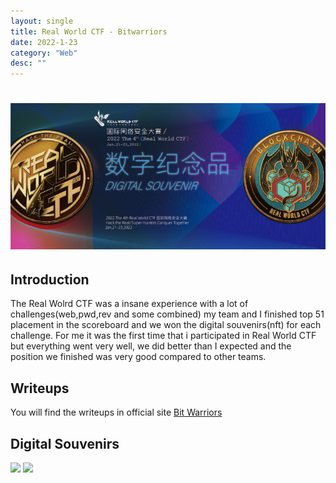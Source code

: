 ```yaml
---
layout: single
title: Real World CTF - Bitwarriors
date: 2022-1-23
category: "Web"
desc: ""
---
```


<h1 align="center">
<img src="/assets/images/rwctf/rwctf-inside.jpg">
</h1>

## Introduction
The Real Wolrd CTF was a insane experience with a lot of challenges(web,pwd,rev and some combined) my team and I finished top 51 placement in the scoreboard and we won the digital souvenirs(nft) for each challenge. For me it was the first time that i participated in Real World CTF but everything went very well, we did better than I expected and the position we finished was very good compared to other teams.

## Writeups
You will find the writeups in official site [Bit Warriors](https://bitwarriors.net/) <br>

## Digital Souvenirs

<img src="/assets/images/rwctf/web.png"> <img src="/assets/images/rwctf/pwn.png">


